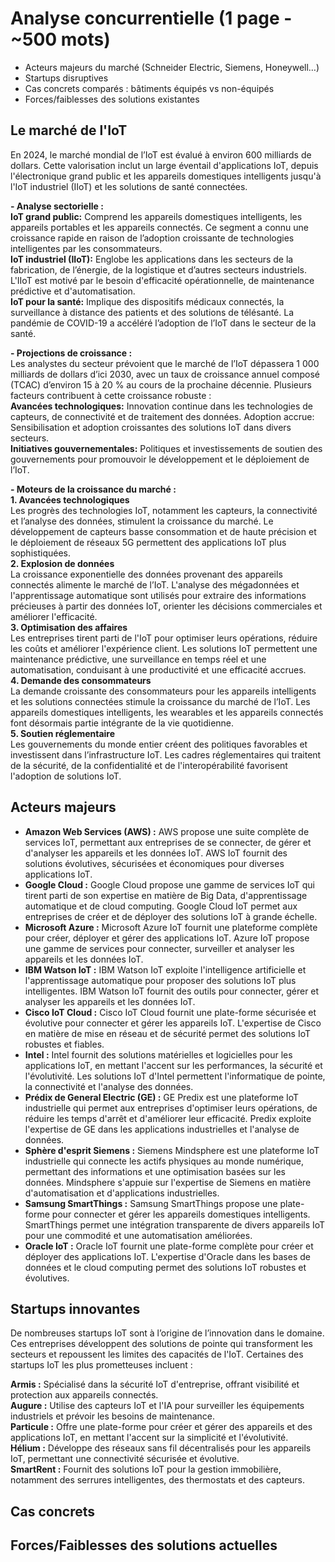 # Analyse concurrentielle (1 page - ~500 mots)
- Acteurs majeurs du marché (Schneider Electric, Siemens, Honeywell…)  
- Startups disruptives  
- Cas concrets comparés : bâtiments équipés vs non-équipés  
- Forces/faiblesses des solutions existantes  

## Le marché de l'IoT
En 2024, le marché mondial de l’IoT est évalué à environ 600 milliards de dollars. Cette valorisation inclut un large éventail d'applications IoT, depuis l'électronique grand public et les appareils domestiques intelligents jusqu'à l'IoT industriel (IIoT) et les solutions de santé connectées.  
  
**- Analyse sectorielle :**  
**IoT grand public:** Comprend les appareils domestiques intelligents, les appareils portables et les appareils connectés. Ce segment a connu une croissance rapide en raison de l’adoption croissante de technologies intelligentes par les consommateurs.  
**IoT industriel (IIoT):** Englobe les applications dans les secteurs de la fabrication, de l’énergie, de la logistique et d’autres secteurs industriels. L'IIoT est motivé par le besoin d'efficacité opérationnelle, de maintenance prédictive et d'automatisation.  
**IoT pour la santé:** Implique des dispositifs médicaux connectés, la surveillance à distance des patients et des solutions de télésanté. La pandémie de COVID-19 a accéléré l’adoption de l’IoT dans le secteur de la santé.  
  
**- Projections de croissance :**  
Les analystes du secteur prévoient que le marché de l’IoT dépassera 1 000 milliards de dollars d’ici 2030, avec un taux de croissance annuel composé (TCAC) d’environ 15 à 20 % au cours de la prochaine décennie. Plusieurs facteurs contribuent à cette croissance robuste :  
**Avancées technologiques:** Innovation continue dans les technologies de capteurs, de connectivité et de traitement des données.
Adoption accrue: Sensibilisation et adoption croissantes des solutions IoT dans divers secteurs.  
**Initiatives gouvernementales:** Politiques et investissements de soutien des gouvernements pour promouvoir le développement et le déploiement de l’IoT.  

**- Moteurs de la croissance du marché :**  
**1. Avancées technologiques**  
Les progrès des technologies IoT, notamment les capteurs, la connectivité et l’analyse des données, stimulent la croissance du marché. Le développement de capteurs basse consommation et de haute précision et le déploiement de réseaux 5G permettent des applications IoT plus sophistiquées.  
**2. Explosion de données**  
La croissance exponentielle des données provenant des appareils connectés alimente le marché de l’IoT. L'analyse des mégadonnées et l'apprentissage automatique sont utilisés pour extraire des informations précieuses à partir des données IoT, orienter les décisions commerciales et améliorer l'efficacité.  
**3. Optimisation des affaires**  
Les entreprises tirent parti de l'IoT pour optimiser leurs opérations, réduire les coûts et améliorer l'expérience client. Les solutions IoT permettent une maintenance prédictive, une surveillance en temps réel et une automatisation, conduisant à une productivité et une efficacité accrues.  
**4. Demande des consommateurs**  
La demande croissante des consommateurs pour les appareils intelligents et les solutions connectées stimule la croissance du marché de l’IoT. Les appareils domestiques intelligents, les wearables et les appareils connectés font désormais partie intégrante de la vie quotidienne.  
**5. Soutien réglementaire**  
Les gouvernements du monde entier créent des politiques favorables et investissent dans l’infrastructure IoT. Les cadres réglementaires qui traitent de la sécurité, de la confidentialité et de l'interopérabilité favorisent l'adoption de solutions IoT.  


## Acteurs majeurs
- **Amazon Web Services (AWS) :** AWS propose une suite complète de services IoT, permettant aux entreprises de se connecter, de gérer et d'analyser les appareils et les données IoT. AWS IoT fournit des solutions évolutives, sécurisées et économiques pour diverses applications IoT.  
- **Google Cloud :** Google Cloud propose une gamme de services IoT qui tirent parti de son expertise en matière de Big Data, d'apprentissage automatique et de cloud computing. Google Cloud IoT permet aux entreprises de créer et de déployer des solutions IoT à grande échelle.  
- **Microsoft Azure :** Microsoft Azure IoT fournit une plateforme complète pour créer, déployer et gérer des applications IoT. Azure IoT propose une gamme de services pour connecter, surveiller et analyser les appareils et les données IoT.  
- **IBM Watson IoT :** IBM Watson IoT exploite l'intelligence artificielle et l'apprentissage automatique pour proposer des solutions IoT plus intelligentes. IBM Watson IoT fournit des outils pour connecter, gérer et analyser les appareils et les données IoT.  
- **Cisco IoT Cloud :** Cisco IoT Cloud fournit une plate-forme sécurisée et évolutive pour connecter et gérer les appareils IoT. L'expertise de Cisco en matière de mise en réseau et de sécurité permet des solutions IoT robustes et fiables.  
- **Intel :** Intel fournit des solutions matérielles et logicielles pour les applications IoT, en mettant l'accent sur les performances, la sécurité et l'évolutivité. Les solutions IoT d'Intel permettent l'informatique de pointe, la connectivité et l'analyse des données.  
- **Prédix de General Electric (GE) :** GE Predix est une plateforme IoT industrielle qui permet aux entreprises d'optimiser leurs opérations, de réduire les temps d'arrêt et d'améliorer leur efficacité. Predix exploite l'expertise de GE dans les applications industrielles et l'analyse de données.  
- **Sphère d'esprit Siemens :** Siemens Mindsphere est une plateforme IoT industrielle qui connecte les actifs physiques au monde numérique, permettant des informations et une optimisation basées sur les données. Mindsphere s'appuie sur l'expertise de Siemens en matière d'automatisation et d'applications industrielles.  
- **Samsung SmartThings :** Samsung SmartThings propose une plate-forme pour connecter et gérer les appareils domestiques intelligents. SmartThings permet une intégration transparente de divers appareils IoT pour une commodité et une automatisation améliorées.  
- **Oracle IoT :** Oracle IoT fournit une plate-forme complète pour créer et déployer des applications IoT. L'expertise d'Oracle dans les bases de données et le cloud computing permet des solutions IoT robustes et évolutives.

## Startups innovantes 
De nombreuses startups IoT sont à l’origine de l’innovation dans le domaine. Ces entreprises développent des solutions de pointe qui transforment les secteurs et repoussent les limites des capacités de l'IoT. Certaines des startups IoT les plus prometteuses incluent :  

**Armis :** Spécialisé dans la sécurité IoT d'entreprise, offrant visibilité et protection aux appareils connectés.  
**Augure :** Utilise des capteurs IoT et l'IA pour surveiller les équipements industriels et prévoir les besoins de maintenance.  
**Particule :** Offre une plate-forme pour créer et gérer des appareils et des applications IoT, en mettant l'accent sur la simplicité et l'évolutivité.  
**Hélium :** Développe des réseaux sans fil décentralisés pour les appareils IoT, permettant une connectivité sécurisée et évolutive.  
**SmartRent :** Fournit des solutions IoT pour la gestion immobilière, notamment des serrures intelligentes, des thermostats et des capteurs.  

## Cas concrets

## Forces/Faiblesses des solutions actuelles
